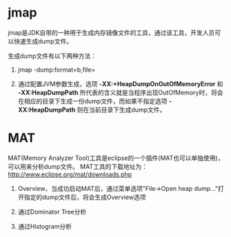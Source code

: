#  jmap
jmap是JDK自带的一种用于生成内存镜像文件的工具，通过该工具，开发人员可以快速生成dump文件。

生成dump文件有以下两种方法：
1. jmap -dump:format=b,file=<filename> <pid>

2. 通过配置JVM参数生成，选项 **-XX:+HeapDumpOnOutOfMemoryError** 和 **-XX:HeapDumpPath** 所代表的含义就是当程序出现OutOfMemory时，将会在相应的目录下生成一份dump文件，而如果不指定选项 **-XX:HeapDumpPath** 则在当前目录下生成dump文件。

# MAT
MAT(Memory Analyzer Tool)工具是eclipse的一个插件(MAT也可以单独使用)，可以用来分析dump文件。
MAT工具的下载地址为：http://www.eclipse.org/mat/downloads.php

1. Overview，当成功启动MAT后，通过菜单选项"File->Open heap dump..."打开指定的dump文件后，将会生成Overview选项

2. 通过Dominator Tree分析

3. 通过Histogram分析
